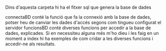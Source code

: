 Dins d'aquesta carpeta hi ha el fitxer sql que genera la base de dades

connectaBD conté la funció que fa la connexió amb la base de dades, potser heu de canviar les dades d'accés segons com tingueu configurat el servidor
funcionsBD conté diverses funcions per accedir a la base de dades, explicades. Si en necessiteu alguna més m'ho dieu i les faig en un moment
a index hi ha exemples de com cridar a les diverses funcions i accedir-ne als resultats.
